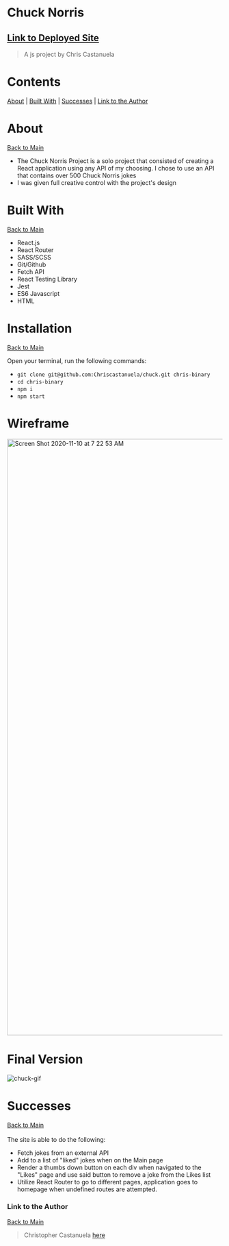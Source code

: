 <a name="mainContents"></a>
# Chuck Norris
## [Link to Deployed Site](https://chriscastanuela.github.io/chuck/)
> A js project by Chris Castanuela

# Contents 

[About](#about) | [Built With](#bw) | [Successes](#successes) | [Link to the Author](#ltta)

# About 

<a name="about"></a>

[Back to Main](#mainContents)
<ul>
    <li>The Chuck Norris Project is a solo project that consisted of creating a React application using any API of my choosing. I chose to use an API that contains over 500 Chuck Norris jokes</li>
    <li>I was given full creative control with the project's design</li>
</ul>

# Built With

<a name="bw"></a>

[Back to Main](#mainContents)
<ul>
    <li>React.js</li>
    <li>React Router</li>
    <li>SASS/SCSS</li>
    <li>Git/Github</li>
    <li>Fetch API</li>
    <li>React Testing Library</li>
    <li>Jest</li>
    <li>ES6 Javascript</li>
    <li>HTML</li>
</ul>

# Installation

<a name="i"></a>

[Back to Main](#mainContents)

Open your terminal, run the following commands:
* `git clone git@github.com:Chriscastanuela/chuck.git chris-binary`
* `cd chris-binary`
* `npm i`
* `npm start`

# Wireframe
<img width="1393" alt="Screen Shot 2020-11-10 at 7 22 53 AM" src="https://user-images.githubusercontent.com/62910433/98686241-8e1d9e80-2325-11eb-9c01-eaaa6d347165.png">

# Final Version
![chuck-gif](https://user-images.githubusercontent.com/62910433/98609708-2591db80-22ab-11eb-82da-786631228491.gif)

# Successes

<a name="successes"></a>

[Back to Main](#mainContents)</br></br>
The site is able to do the following:
<ul>
    <li>Fetch jokes from an external API</li>
    <li>Add to a list of "liked" jokes when on the Main page</li>
    <li>Render a thumbs down button on each div when navigated to the "Likes" page and use said button to remove a joke from the Likes list</li>
    <li>Utilize React Router to go to different pages, application goes to homepage when undefined routes are attempted.</li>
</ul>

### Link to the Author

<a name="ltta"></a>

[Back to Main](#mainContents)

> Christopher Castanuela [here](https://chriscastanuela.github.io/cac/)


<!-- ### Deployment

This section has moved here: [https://facebook.github.io/create-react-app/docs/deployment](https://facebook.github.io/create-react-app/docs/deployment)

### `npm run build` fails to minify

This section has moved here: [https://facebook.github.io/create-react-app/docs/troubleshooting#npm-run-build-fails-to-minify](https://facebook.github.io/create-react-app/docs/troubleshooting#npm-run-build-fails-to-minify) -->
